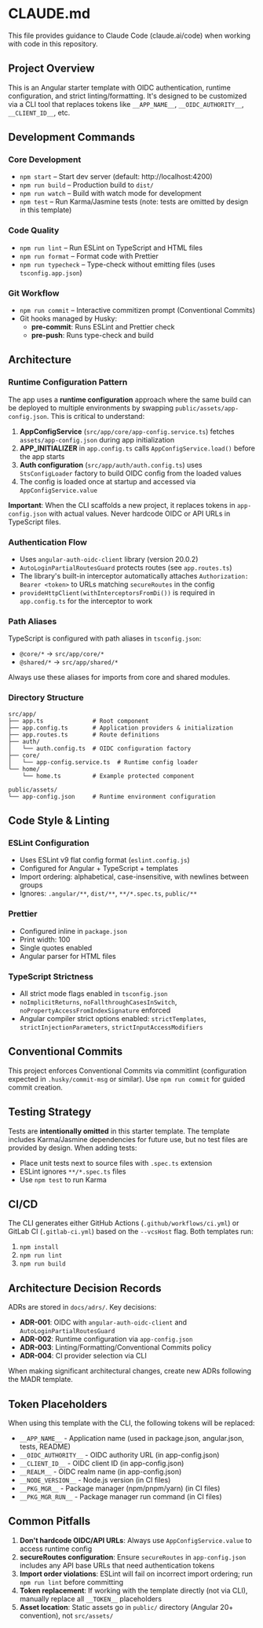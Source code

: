 # CLAUDE.md

This file provides guidance to Claude Code (claude.ai/code) when working with code in this repository.

## Project Overview

This is an Angular starter template with OIDC authentication, runtime configuration, and strict linting/formatting. It's designed to be customized via a CLI tool that replaces tokens like `__APP_NAME__`, `__OIDC_AUTHORITY__`, `__CLIENT_ID__`, etc.

## Development Commands

### Core Development

- `npm start` – Start dev server (default: http://localhost:4200)
- `npm run build` – Production build to `dist/`
- `npm run watch` – Build with watch mode for development
- `npm test` – Run Karma/Jasmine tests (note: tests are omitted by design in this template)

### Code Quality

- `npm run lint` – Run ESLint on TypeScript and HTML files
- `npm run format` – Format code with Prettier
- `npm run typecheck` – Type-check without emitting files (uses `tsconfig.app.json`)

### Git Workflow

- `npm run commit` – Interactive commitizen prompt (Conventional Commits)
- Git hooks managed by Husky:
  - **pre-commit**: Runs ESLint and Prettier check
  - **pre-push**: Runs type-check and build

## Architecture

### Runtime Configuration Pattern

The app uses a **runtime configuration** approach where the same build can be deployed to multiple environments by swapping `public/assets/app-config.json`. This is critical to understand:

1. **AppConfigService** (`src/app/core/app-config.service.ts`) fetches `assets/app-config.json` during app initialization
2. **APP_INITIALIZER** in `app.config.ts` calls `AppConfigService.load()` before the app starts
3. **Auth configuration** (`src/app/auth/auth.config.ts`) uses `StsConfigLoader` factory to build OIDC config from the loaded values
4. The config is loaded once at startup and accessed via `AppConfigService.value`

**Important**: When the CLI scaffolds a new project, it replaces tokens in `app-config.json` with actual values. Never hardcode OIDC or API URLs in TypeScript files.

### Authentication Flow

- Uses `angular-auth-oidc-client` library (version 20.0.2)
- `AutoLoginPartialRoutesGuard` protects routes (see `app.routes.ts`)
- The library's built-in interceptor automatically attaches `Authorization: Bearer <token>` to URLs matching `secureRoutes` in the config
- `provideHttpClient(withInterceptorsFromDi())` is required in `app.config.ts` for the interceptor to work

### Path Aliases

TypeScript is configured with path aliases in `tsconfig.json`:

- `@core/*` → `src/app/core/*`
- `@shared/*` → `src/app/shared/*`

Always use these aliases for imports from core and shared modules.

### Directory Structure

```
src/app/
├── app.ts              # Root component
├── app.config.ts       # Application providers & initialization
├── app.routes.ts       # Route definitions
├── auth/
│   └── auth.config.ts  # OIDC configuration factory
├── core/
│   └── app-config.service.ts  # Runtime config loader
└── home/
    └── home.ts         # Example protected component

public/assets/
└── app-config.json     # Runtime environment configuration
```

## Code Style & Linting

### ESLint Configuration

- Uses ESLint v9 flat config format (`eslint.config.js`)
- Configured for Angular + TypeScript + templates
- Import ordering: alphabetical, case-insensitive, with newlines between groups
- Ignores: `.angular/**`, `dist/**`, `**/*.spec.ts`, `public/**`

### Prettier

- Configured inline in `package.json`
- Print width: 100
- Single quotes enabled
- Angular parser for HTML files

### TypeScript Strictness

- All strict mode flags enabled in `tsconfig.json`
- `noImplicitReturns`, `noFallthroughCasesInSwitch`, `noPropertyAccessFromIndexSignature` enforced
- Angular compiler strict options enabled: `strictTemplates`, `strictInjectionParameters`, `strictInputAccessModifiers`

## Conventional Commits

This project enforces Conventional Commits via commitlint (configuration expected in `.husky/commit-msg` or similar). Use `npm run commit` for guided commit creation.

## Testing Strategy

Tests are **intentionally omitted** in this starter template. The template includes Karma/Jasmine dependencies for future use, but no test files are provided by design. When adding tests:

- Place unit tests next to source files with `.spec.ts` extension
- ESLint ignores `**/*.spec.ts` files
- Use `npm test` to run Karma

## CI/CD

The CLI generates either GitHub Actions (`.github/workflows/ci.yml`) or GitLab CI (`.gitlab-ci.yml`) based on the `--vcsHost` flag. Both templates run:

1. `npm install`
2. `npm run lint`
3. `npm run build`

## Architecture Decision Records

ADRs are stored in `docs/adrs/`. Key decisions:

- **ADR-001**: OIDC with `angular-auth-oidc-client` and `AutoLoginPartialRoutesGuard`
- **ADR-002**: Runtime configuration via `app-config.json`
- **ADR-003**: Linting/Formatting/Conventional Commits policy
- **ADR-004**: CI provider selection via CLI

When making significant architectural changes, create new ADRs following the MADR template.

## Token Placeholders

When using this template with the CLI, the following tokens will be replaced:

- `__APP_NAME__` - Application name (used in package.json, angular.json, tests, README)
- `__OIDC_AUTHORITY__` - OIDC authority URL (in app-config.json)
- `__CLIENT_ID__` - OIDC client ID (in app-config.json)
- `__REALM__` - OIDC realm name (in app-config.json)
- `__NODE_VERSION__` - Node.js version (in CI files)
- `__PKG_MGR__` - Package manager (npm/pnpm/yarn) (in CI files)
- `__PKG_MGR_RUN__` - Package manager run command (in CI files)

## Common Pitfalls

1. **Don't hardcode OIDC/API URLs**: Always use `AppConfigService.value` to access runtime config
2. **secureRoutes configuration**: Ensure `secureRoutes` in `app-config.json` includes any API base URLs that need authentication tokens
3. **Import order violations**: ESLint will fail on incorrect import ordering; run `npm run lint` before committing
4. **Token replacement**: If working with the template directly (not via CLI), manually replace all `__TOKEN__` placeholders
5. **Asset location**: Static assets go in `public/` directory (Angular 20+ convention), not `src/assets/`
